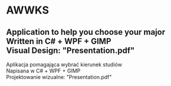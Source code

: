 # AWWKS
Application to help you choose your major<br/>
Written in C# + WPF + GIMP<br/>
Visual Design: "Presentation.pdf"
---
Aplikacja pomagająca wybrać kierunek studiów<br/>
Napisana w C# + WPF + GIMP<br/>
Projektowanie wizualne: "Presentation.pdf"

